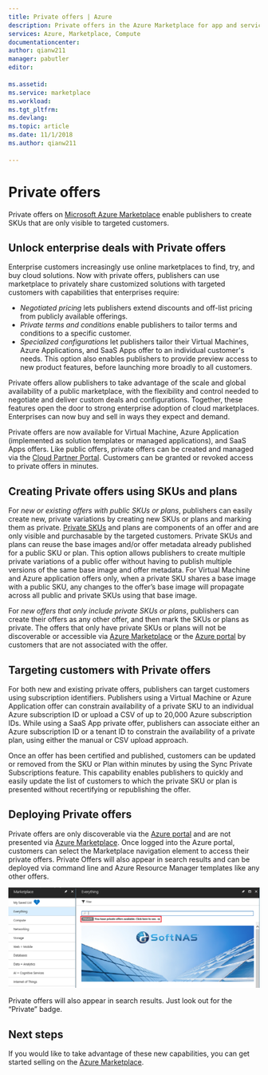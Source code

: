 ```yaml
---
title: Private offers | Azure
description: Private offers in the Azure Marketplace for app and service publishers.
services: Azure, Marketplace, Compute
documentationcenter:
author: qianw211
manager: pabutler
editor:

ms.assetid: 
ms.service: marketplace
ms.workload: 
ms.tgt_pltfrm: 
ms.devlang: 
ms.topic: article
ms.date: 11/1/2018
ms.author: qianw211

---
```

# Private offers

Private offers on [Microsoft Azure Marketplace](https://azuremarketplace.microsoft.com/) enable publishers to create SKUs that are only visible to targeted customers.

## Unlock enterprise deals with Private offers

Enterprise customers increasingly use online marketplaces to find, try, and buy cloud solutions. Now with private offers, publishers can use marketplace to privately share customized solutions with targeted customers with capabilities that enterprises require:

- *Negotiated pricing* lets publishers extend discounts and off-list pricing from publicly available offerings.
- *Private terms and conditions* enable publishers to tailor terms and conditions to a specific customer.
- *Specialized configurations* let publishers tailor their Virtual Machines, Azure Applications, and SaaS Apps offer to an individual customer's needs. This option also enables publishers to provide preview access to new product features, before launching more broadly to all customers.

Private offers allow publishers to take advantage of the scale and global availability of a public marketplace, with the flexibility and control needed to negotiate and deliver custom deals and configurations. Together, these features open the door to strong enterprise adoption of cloud marketplaces.  Enterprises can now buy and sell in ways they expect and demand.

Private offers are now available for Virtual Machine, Azure Application (implemented as solution templates or managed applications), and SaaS Apps offers. Like public offers, private offers can be created and managed via the [Cloud Partner Portal](https://docs.microsoft.com/azure/marketplace/cloud-partner-portal-orig/cloud-partner-portal-azure-private-skus).  Customers can be granted or revoked access to private offers in minutes.

## Creating Private offers using SKUs and plans

For *new or existing offers with public SKUs or plans*, publishers can easily create new, private variations by creating new SKUs or plans and marking them as private.  [Private SKUs](https://docs.microsoft.com/azure/marketplace/cloud-partner-portal-orig/cloud-partner-portal-azure-private-skus) and plans are components of an offer and are only visible and purchasable by the targeted customers. Private SKUs and plans can reuse the base images and/or offer metadata already published for a public SKU or plan. This option allows publishers to create multiple private variations of a public offer without having to publish multiple versions of the same base image and offer metadata. For Virtual Machine and Azure application offers only, when a private SKU shares a base image with a public SKU, any changes to the offer’s base image will propagate across all public and private SKUs using that base image.

For *new offers that only include private SKUs or plans*, publishers can create their offers as any other offer, and then mark the SKUs or plans as private. The offers that only have private SKUs or plans will not be discoverable or accessible via [Azure Marketplace](https://azuremarketplace.microsoft.com) or the [Azure portal](https://azure.microsoft.com/features/azure-portal/) by customers that are not associated with the offer.

## Targeting customers with Private offers
For both new and existing private offers, publishers can target customers using subscription identifiers. Publishers using a Virtual Machine or Azure Application offer can constrain availability of a private SKU to an individual Azure subscription ID or upload a CSV of up to 20,000 Azure subscription IDs. While using a SaaS App private offer, publishers can associate either an Azure subscription ID or a tenant ID to constrain the availability of a private plan, using either the manual or CSV upload approach.

Once an offer has been certified and published, customers can be updated or removed from the SKU or Plan within minutes by using the Sync Private Subscriptions feature. This capability enables  publishers to quickly and easily update the list of customers to which the private SKU or plan is presented without recertifying or republishing the offer.

## Deploying Private offers

Private offers are only discoverable via the [Azure portal](https://azure.microsoft.com/features/azure-portal/) and are not presented via [Azure Marketplace](https://azuremarketplace.microsoft.com). Once logged into the Azure portal, customers can select the Marketplace navigation element to access their private offers. Private Offers will also appear in search results and can be deployed via command line and Azure Resource Manager templates like any other offers.

![[Private offers]](./media/marketplace-publishers-guide/private-offer.png)

Private offers will also appear in search results. Just look out for the “Private” badge.

## Next steps

If you would like to take advantage of these new capabilities, you can get started selling on the [Azure Marketplace](https://azuremarketplace.microsoft.com/sell).
